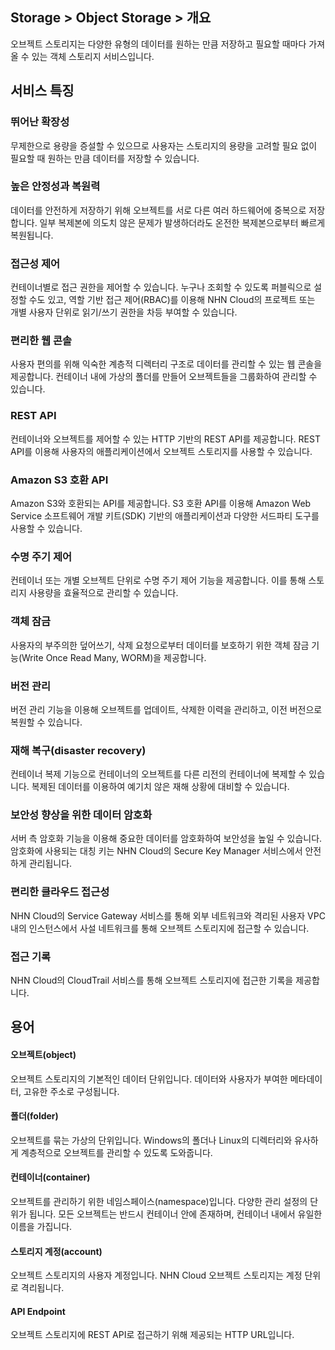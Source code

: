 ## Storage > Object Storage > 개요
오브젝트 스토리지는 다양한 유형의 데이터를 원하는 만큼 저장하고 필요할 때마다 가져올 수 있는 객체 스토리지 서비스입니다.

## 서비스 특징
### 뛰어난 확장성
무제한으로 용량을 증설할 수 있으므로 사용자는 스토리지의 용량을 고려할 필요 없이 필요할 때 원하는 만큼 데이터를 저장할 수 있습니다.

### 높은 안정성과 복원력
데이터를 안전하게 저장하기 위해 오브젝트를 서로 다른 여러 하드웨어에 중복으로 저장합니다. 일부 복제본에 의도치 않은 문제가 발생하더라도 온전한 복제본으로부터 빠르게 복원됩니다.

### 접근성 제어
컨테이너별로 접근 권한을 제어할 수 있습니다. 누구나 조회할 수 있도록 퍼블릭으로 설정할 수도 있고, 역할 기반 접근 제어(RBAC)를 이용해 NHN Cloud의 프로젝트 또는 개별 사용자 단위로 읽기/쓰기 권한을 차등 부여할 수 있습니다.

### 편리한 웹 콘솔
사용자 편의를 위해 익숙한 계층적 디렉터리 구조로 데이터를 관리할 수 있는 웹 콘솔을 제공합니다. 컨테이너 내에 가상의 폴더를 만들어 오브젝트들을 그룹화하여 관리할 수 있습니다.

### REST API
컨테이너와 오브젝트를 제어할 수 있는 HTTP 기반의 REST API를 제공합니다. REST API를 이용해 사용자의 애플리케이션에서 오브젝트 스토리지를 사용할 수 있습니다.

### Amazon S3 호환 API
Amazon S3와 호환되는 API를 제공합니다. S3 호환 API를 이용해 Amazon Web Service 소프트웨어 개발 키트(SDK) 기반의 애플리케이션과 다양한 서드파티 도구를 사용할 수 있습니다.

### 수명 주기 제어
컨테이너 또는 개별 오브젝트 단위로 수명 주기 제어 기능을 제공합니다. 이를 통해 스토리지 사용량을 효율적으로 관리할 수 있습니다.

### 객체 잠금 
사용자의 부주의한 덮어쓰기, 삭제 요청으로부터 데이터를 보호하기 위한 객체 잠금 기능(Write Once Read Many, WORM)을 제공합니다.

### 버전 관리
버전 관리 기능을 이용해 오브젝트를 업데이트, 삭제한 이력을 관리하고, 이전 버전으로 복원할 수 있습니다.

### 재해 복구(disaster recovery)
컨테이너 복제 기능으로 컨테이너의 오브젝트를 다른 리전의 컨테이너에 복제할 수 있습니다. 복제된 데이터를 이용하여 예기치 않은 재해 상황에 대비할 수 있습니다.

### 보안성 향상을 위한 데이터 암호화
서버 측 암호화 기능을 이용해 중요한 데이터를 암호화하여 보안성을 높일 수 있습니다. 암호화에 사용되는 대칭 키는 NHN Cloud의 Secure Key Manager 서비스에서 안전하게 관리됩니다.

### 편리한 클라우드 접근성
NHN Cloud의 Service Gateway 서비스를 통해 외부 네트워크와 격리된 사용자 VPC 내의 인스턴스에서 사설 네트워크를 통해 오브젝트 스토리지에 접근할 수 있습니다.

### 접근 기록
NHN Cloud의 CloudTrail 서비스를 통해 오브젝트 스토리지에 접근한 기록을 제공합니다.

## 용어
#### 오브젝트(object)
오브젝트 스토리지의 기본적인 데이터 단위입니다. 데이터와 사용자가 부여한 메타데이터, 고유한 주소로 구성됩니다.

#### 폴더(folder)
오브젝트를 묶는 가상의 단위입니다. Windows의 폴더나 Linux의 디렉터리와 유사하게 계층적으로 오브젝트를 관리할 수 있도록 도와줍니다.

#### 컨테이너(container)
오브젝트를 관리하기 위한 네임스페이스(namespace)입니다. 다양한 관리 설정의 단위가 됩니다. 모든 오브젝트는 반드시 컨테이너 안에 존재하며, 컨테이너 내에서 유일한 이름을 가집니다.

#### 스토리지 계정(account)
오브젝트 스토리지의 사용자 계정입니다. NHN Cloud 오브젝트 스토리지는 계정 단위로 격리됩니다.

#### API Endpoint
오브젝트 스토리지에 REST API로 접근하기 위해 제공되는 HTTP URL입니다.
